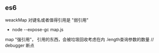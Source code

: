 ## es6
weackMap 对键名或者值得引用是  "弱引用"

- node --expose-gc map.js

map "强引用"， 引用的东西，会被垃圾回收考虑在内
.length查询参数的数量
 // debugger 断点